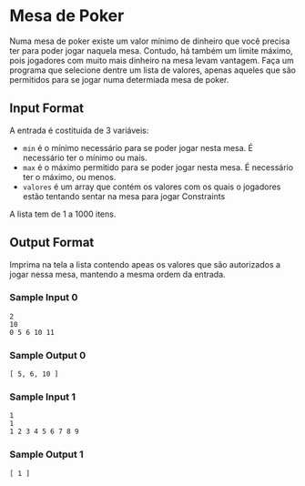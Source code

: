 # Mesa de Poker

Numa mesa de poker existe um valor mínimo de dinheiro que você precisa ter para poder jogar naquela mesa. Contudo, há também um limite máximo, pois jogadores com muito mais dinheiro na mesa levam vantagem. Faça um programa que selecione dentre um lista de valores, apenas aqueles que são permitidos para se jogar numa determiada mesa de poker.

## Input Format

A entrada é costituida de 3 variáveis:

* `min` é o mínimo necessário para se poder jogar nesta mesa. É necessário ter o mínimo ou mais.
* `max` é o máximo permitido para se poder jogar nesta mesa. É necessário ter o máximo, ou menos.
* `valores` é um array que contém os valores com os quais o jogadores estão tentando sentar na mesa para jogar
Constraints

A lista tem de 1 a 1000 itens.

## Output Format

Imprima na tela a lista contendo apeas os valores que são autorizados a jogar nessa mesa, mantendo a mesma ordem da entrada.

### Sample Input 0

```
2
10
0 5 6 10 11
```

### Sample Output 0

```
[ 5, 6, 10 ]
```
### Sample Input 1

```
1
1
1 2 3 4 5 6 7 8 9
```
### Sample Output 1

```
[ 1 ]
```